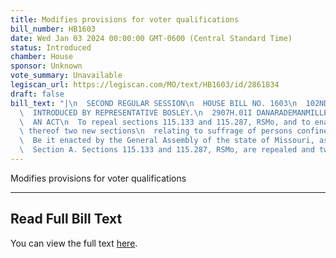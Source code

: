 ```yaml
---
title: Modifies provisions for voter qualifications
bill_number: HB1603
date: Wed Jan 03 2024 00:00:00 GMT-0600 (Central Standard Time)
status: Introduced
chamber: House
sponsor: Unknown
vote_summary: Unavailable
legiscan_url: https://legiscan.com/MO/text/HB1603/id/2861834
draft: false
bill_text: "|\n  SECOND REGULAR SESSION\n  HOUSE BILL NO. 1603\n  102ND GENERAL ASSEMBLY\n\
  \  INTRODUCED BY REPRESENTATIVE BOSLEY.\n  2907H.01I DANARADEMANMILLER,ChiefClerk\n\
  \  AN ACT\n  To repeal sections 115.133 and 115.287, RSMo, and to enact in lieu\
  \ thereof two new sections\n  relating to suffrage of persons confined in jail.\n\
  \  Be it enacted by the General Assembly of the state of Missouri, as follows:\n\
  \  Section A. Sections 115.133 and 115.287, RSMo, are repealed and two new sections"
---
```

Modifies provisions for voter qualifications

---

## Read Full Bill Text

You can view the full text [here](https://legiscan.com/MO/text/HB1603/id/2861834).

